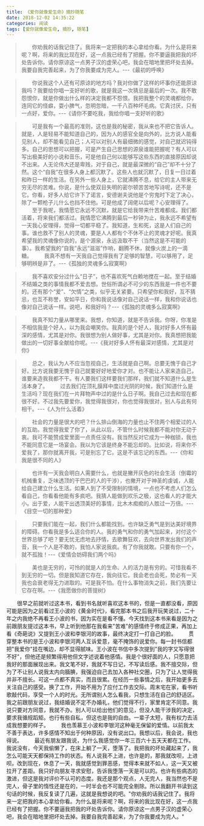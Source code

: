 ```yaml
---
title: 《爱你就像爱生命》摘抄随笔
date: 2018-12-02 14:35:22
categories: 阅读
tags: [爱你就像爱生命, 摘抄, 随笔]
---
```


>&emsp;&emsp;你劝我的话我记住了。我将来一定把我的本心拿给你看。为什么是将来呢？啊，将来的我比现在好，这一点我已经有了把握。你不要逼我把我的坏处告诉你。请你原谅这一点男子汉的虚荣心吧，我会在暗地里把坏处去掉。我要自我完善起来，为了你我要成为完人。---《最初的呼唤》

>&emsp;&emsp;你说我这个人还有可原谅的地方吗？我对你做了这样的坏事你还能原谅我吗？我要给你唱一支好听的歌，就是我这一次猜忌是最后的一次。我不敢怨恨你，就是你做出什么样的决定我都不怨恨。我把我整个的灵魂都给你，连同它的怪癖，耍小脾气，忽明忽暗，一千八百种坏毛病。它真讨厌，只有一点好，爱你。---《请你不要吃我，我给你唱一支好听的歌》

>&emsp;&emsp;可是我有一个最高的准则，这也是我的秘密，我从来也不把它告诉人。就是，人是轻易不能知道自己的，因为人的感官全是向外的，比方说人能看见别人，却不能看见自己；人可以对别人有最细微的感觉，对自己就迟钝得多。自己的思想可以把握，可是产生自己思想的源泉谁能把握呢？有人可以写出极美好的小说和音乐，可是他自己何以能够写这些东西的直接原因却说不出来。人无论伟大还是卑贱，对于自己，就是最深微的“自己”却不十分了然。这个“自我”在很多人身上都沉默了。这些人也就沉默了，日复一日过着和昨日一样的生活。在另外一些人身上，它就沸腾不息，给它的主人带来无穷无尽的苦难。你说，是什么使双目失明的密尔顿苦苦地写诗呢，还不是它。你看，好多人给它许下了诺言，安德谢夫说他是个穷鬼时下定了决心，除了一颗枪子儿什么也挡不住他。可是他成了阔佬以后呢？心安理得了。
&emsp;&emsp;至于我呢，我情愿它永远不沉默，就是它给我带来什苦难都成。我们都活着，将来我们都活过。我情愿它沸腾到最后一秒钟为止，我永远不希望有一天我心安理得，觉得一切都平稳了。我知道，生和死，这是人们自己的事。谁也救不了别人的灵魂，要是人人都有个不休不止的灵魂才好呢。我真希望我的灵魂像你说的，是个源泉，永远汲取不干（当然这是不可能的事）。我希望我的“自我”永远“滋滋”作响，翻腾不休，就像火炭上的一滴糖。
&emsp;&emsp;我真不想有一天我自己觉得我有了足够的智慧，可以够用了，足够明辨是非了。---《孤独的灵魂多么寂寞啊》

>&emsp;&emsp;我不喜欢安分过什么“日子”，也不喜欢死气白赖地搅在一起。至于结婚不结婚之类的事情我都不爱去想。世俗所谓必不可少的东西我是一件也不要的。还有那个“爱”、“欠情”之类，似乎无关紧要。只希望你和我好，互不猜忌，也互不称誉，安如平日，你和我说话像对自己说话一样，我和你说话也像对自己说话一样。说吧，和我好吗？---《孤独的灵魂多么寂寞啊》

>&emsp;&emsp;我真不知力量从哪里来。我想，你知道，就是不告诉我。你呀，你准是不相信我是个好人，以为我会嘲笑你。我真的是个好人，我对好多人怀有最深的感情，尤其是对你。我很想为别人做好事，尤其是对你。我真想把我能做出的一切好事全献给你呢。---《我对好多人怀有最深对感情，尤其是对你》

>&emsp;&emsp;总之，我认为人不应当忽视自己，生活就是自己啊。总要无愧于自己才好。比方说我要无愧于自己就要好好地爱你才对。也不能让人家来造自己，谁要来造我我都不干。有人要我们这样要我们那样，我们就不知道什么是生活本身了。
&emsp;&emsp;过去我们在顶礼膜拜中度过光阴的时候，我们知道什么是生活吗？现在我们在一片拜物声中过的是什么日子啊。我自己过去和现在都很不好。不过我先要爱你，我觉得我很对，你也觉得我很对，别人与此有何相干。---《人为什么活着》

>&emsp;&emsp;社会的力量是很大的吧？什么排山倒海的力量也止不住两个相爱过的人的互助。我觉得我爱了你了，从此以后，不管什么时候我都不能对你无动于衷。我可不能赞成爱里面一点责任没有。我当然反对它成为一种枷锁，我也不能同意它是一场宴会。我以为它该是终身不能忘却的。比如说，将来你不爱我了，那你就离开我，可是别忘了它。这是不该忘记的东西。---《你和我是很不同的人》

>&emsp;&emsp;也许有一天我会明白人需要什么，也就是撇开灰色的社会生活（倒霉的机械重复，乏味透顶的干巴巴的人的干涉），也撇开对于神圣的虔诚，人能给自己建立什么生活。如果人到了不受限制的情境，一点也不考虑人们怎么看自己，你看看他能有多疯吧。我猜人能做到欢乐之极，这也看人的才能大小。出于爱，人能干出透顶美好的事情，比木木痴痴的人胜过一万倍。---《目空一切的那种爱》

>&emsp;&emsp;只要我们能在一起，我们什么都能找到。也许缺乏勇气是到达美好境界的障碍。你看我是多么适合你的人。我的勇气和你的勇气加起来，对付这个世界总够了吧？要无忧无虑地去抒情，去歌舞狂欢，去向世界发出我们的声音，我一个人是不敢的，我怕人家说我疯。有了你我就敢。只要有你一个，就不孤独！---《爱情会妨碍我们两个吗》

>&emsp;&emsp;美也是无穷的，可怜的就是人的生命、人的活力是有穷的。可惜我看不到无穷的一切。但是我知道它存在，我向往它。我会老也会死，势必有一天我也会衰老得无力进取的。可是我不怕。在什么事物消失之前，我们先要让它存在啊。---《我愿做你的菩提树》

&emsp;&emsp;很早之前就听过这本书，看到书名就听喜欢这本书的，但是一直都没看，原因可能是因为之前看过王小波的《黄金时代》，看完那本书之后我开玩笑说过，二十年之内我绝不再看王小波的书，因为实在是看不懂。今天找到这本书来看是因为之前跟朋友提过这本书，早上听到他那在我看来"苦难"的感情终于修成正果，再加上看《奇葩说》又提到王小波和李银河的故事，最终决定打一打自己的脸。
&emsp;&emsp;贯穿整本书的是王小波和李银河两人互诉爱意，毫不掩饰的说爱你。每一封书信都把"我爱你"挂在嘴边，却不显得腻味。王小波在书信中多次提到"我的字又写得很不好"，但他还是频繁得用他但文字述说着他感情。我是个很好面的人，只愿意把我好的那面展现出来。我文笔不好，我就不写日记，不写读后感。我不擅交际，但为了不让别人说我太内向腼腆，我强迫自己去加入各种社交圈，只为了让人觉得我并非不擅长。可这一点都不真实，而且很累。在经历一些事情之后，我开始更多去关注自己的感受。换了工作，开始不用为了应付工作去交际。周末宅在家，看书听歌敲代码，享受一个人的时光。无所谓别人怎么看我，只想生活在自己的舒适区。我之前跟朋友说过，我结婚说不定不办婚礼，他们觉得不行，家里肯定不同意。我说只要对方同意，我就不办。别人可以给出他们的意见，但没人能干涉我的决定，要求我循规蹈矩。也行有些自私，但这也是我的自由。一辈子太短，我有权力去活成我想要的样子。
&emsp;&emsp;我也羡慕王小波和李银河这种毫无保留的爱情。以前我太不善于表达，许多感情不知出于何种原因，没有说出口。我想以后，我会说，我也得说。
&emsp;&emsp;最近有朋友跟我说，为什么我感觉你一年三百六十五天天都在工作。我说没有，今天我偷懒了，在床上躺了一天，堕落了。我把我的坏处藏起来了，我怎么可能天天都保持工作的状态。有人说我不上进，也许是的，那我就改呗，上进呗。改到现在，休息了一天，我就感觉到罪恶感，觉得本来就不如人，这一天又被拉开了差距。我只好向朋友寻求安慰，告诉我堕落一天是可以的。也许有些病态的激进，但这是我对评价不认可的态度。我还是那个观点，人无完人，我当然也不是完人，骨子里的惰性还是在的，一时半会也不可能完全剔除。所以我翻开书读到这句话的时候，我反复读了几遍，这就是我想说的吧。"你劝我的话我记住了。我将来一定把我的本心拿给你看。为什么是将来呢？啊，将来的我比现在好，这一点我已经有了把握。你不要逼我把我的坏处告诉你。请你原谅这一点男子汉的虚荣心吧，我会在暗地里把坏处去掉。我要自我完善起来，为了你我要成为完人。"
